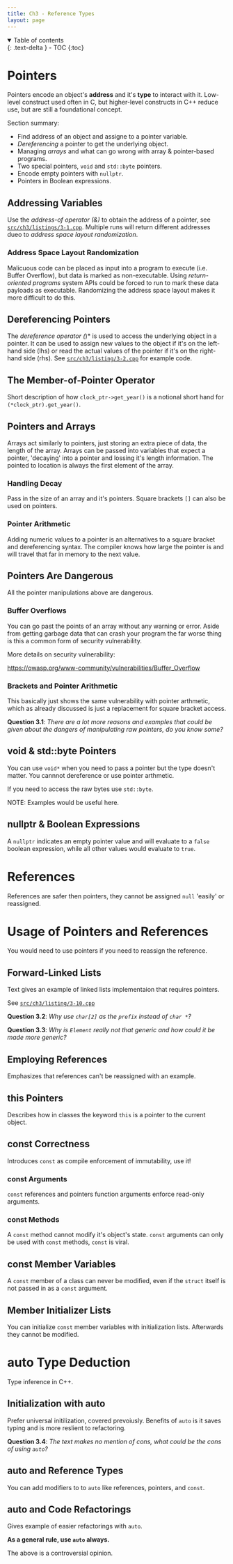```yaml
---
title: Ch3 - Reference Types
layout: page
---
```


<details open markdown="block">
  <summary>
    Table of contents
  </summary>
  {: .text-delta }
- TOC
{:toc}
</details>

# Pointers

Pointers encode an object's **address** and it's **type** to interact with it.
Low-level construct used often in C, but higher-level constructs in C++ reduce
use, but are still a foundational concept.

Section summary:

- Find address of an object and assigne to a pointer variable.
- *Dereferencing* a pointer to get the underlying object.
- Managing *arrays* and what can go wrong with array & pointer-based programs.
- Two special pointers, `void` and `std::byte` pointers.
- Encode empty pointers with `nullptr`.
- Pointers in Boolean expressions.

## Addressing Variables

Use the *address-of operator (&)* to obtain the address of a pointer, see
[`src/ch3/listings/3-1.cpp`](
    https://github.com/efuquen/cpp_crash_course/blob/main/src/ch3/listings/3-1.cpp).
Multiple runs will return different addresses dueo to
*address space layout randomization*.

### Address Space Layout Randomization

Malicuous code can be placed as input into a program to execute (i.e. Buffer
Overflow), but data is marked as non-executable. Using 
*return-oriented programs* system APIs could be forced to run to mark these
data payloads as executable. Randomizing the address space layout makes it
more difficult to do this.

## Dereferencing Pointers

The *dereference operator (*)* is used to access the underlying object in a
pointer. It can be used to assign new values to the object if it's on the
left-hand side (lhs) or read the actual values of the pointer if it's on the
right-hand side (rhs). See [`src/ch3/listing/3-2.cpp`](
    https://github.com/efuquen/cpp_crash_course/blob/main/src/ch3/listings/3-2.cpp)
for example code.

## The Member-of-Pointer Operator

Short description of how `clock_ptr->get_year()` is a notional short hand for
`(*clock_ptr).get_year()`.

## Pointers and Arrays

Arrays act similarly to pointers, just storing an extra piece of data, the
length of the array. Arrays can be passed into variables that expect a pointer,
'decaying' into a pointer and lossing it's length information. The pointed to
location is always the first element of the array.

### Handling Decay

Pass in the size of an array and it's pointers. Square brackets `[]` can also be
used on pointers.

### Pointer Arithmetic

Adding numeric values to a pointer is an alternatives to a square bracket and
dereferencing syntax. The compiler knows how large the pointer is and will
travel that far in memory to the next value.

## Pointers Are Dangerous

All the pointer manipulations above are dangerous.

### Buffer Overflows

You can go past the points of an array without any warning or error. Aside from getting garbage
data that can crash your program the far worse thing is this a common form of security
vulnerability.

More details on security vulnerability:

<https://owasp.org/www-community/vulnerabilities/Buffer_Overflow>

### Brackets and Pointer Arithmetic

This basically just shows the same vulnerability with pointer arthmetic, which as already
discussed is just a replacement for square bracket access.

**Question 3.1**: *There are a lot more reasons and examples that could be*
*given about the dangers of manipulating raw pointers, do you know some?*

## void & std::byte Pointers

You can use `void*` when you need to pass a pointer but the type doesn't matter. You cannnot
dereference or use pointer arthmetic.

If  you need to access the raw bytes use `std::byte`.

NOTE: Examples would be useful here.

## nullptr & Boolean Expressions

A `nullptr` indicates an empty pointer value and will evaluate to a `false` boolean expression,
while all other values would evaluate to `true`.

# References

References are safer then pointers, they cannot be assigned `null` 'easily' or
reassigned.

# Usage of Pointers and References

You would need to use pointers if you need to reassign the reference.

## Forward-Linked Lists

Text gives an example of linked lists implementaion that requires pointers.

See [`src/ch3/listing/3-10.cpp`](
    https://github.com/efuquen/cpp_crash_course/blob/main/src/ch3/listings/3-10.cpp)

**Question 3.2**: *Why use `char[2]` as the `prefix` instead of `char *`?*

**Question 3.3**: *Why is `Element` really not that generic and how could it*
*be made more generic?*

## Employing References

Emphasizes that references can't be reassigned with an example.

## this Pointers

Describes how in classes the keyword `this` is a pointer to the current object.

## const Correctness

Introduces `const` as compile enforcement of immutability, use it!

### const Arguments

`const` references and pointers function arguments enforce read-only arguments.

### const Methods

A `const` method cannot modify it's object's state. `const` arguments can only
be used with `const` methods, `const` is viral.

## const Member Variables

A `const` member of a class can never be modified, even if the `struct` itself
is not passed in as a `const` argument.

## Member Initializer Lists

You can initialize `const` member variables with initialization lists.
Afterwards they cannot be modified.

# auto Type Deduction

Type inference in C++.

## Initialization with auto

Prefer universal initilization, covered prevoiusly. Benefits of `auto` is it
saves typing and is more reslient to refactoring.

**Question 3.4**: *The text makes no mention of cons, what could be the cons of*
*using `auto`?*

## auto and Reference Types

You can add modifiers to to `auto` like references, pointers, and `const`.

## auto and Code Refactorings

Gives example of easier refactorings with `auto`.

**As a general rule, use `auto` always.**

The above is a controversial opinion.